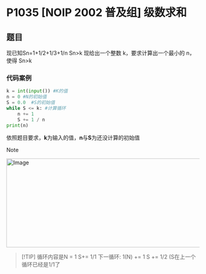 # P1035 [NOIP 2002 普及组] 级数求和
## 题目
现已知Sn=1+1/2+1/3+1/n 
Sn>k 现给出一个整数 k，要求计算出一个最小的 n，使得 Sn>k
### 代码案例
```python
k = int(input()) #K的值
n = 0 #N的初始值
S = 0.0  #S的初始值
while S <= k: #计算循环
    n += 1
    S += 1 / n
print(n)
```
依照题目要求，**k**为输入的值，**n**与**S**为还没计算的初始值
>[!NOTE]

<img width="1078" height="232" alt="Image" src="https://github.com/user-attachments/assets/92de3036-dfb3-473f-a4b1-8581c36e13d2" />

>
>[!TIP]
循环内容是N = 1 S+= 1/1 下一循环: 1(N) += 1 S += 1/2 (S在上一个循环已经是1/1了
>